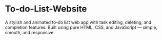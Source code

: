 # To-do-List-Website
A stylish and animated to-do list web app with task editing, deleting, and completion features. Built using pure HTML, CSS, and JavaScript — simple, smooth, and responsive. 
